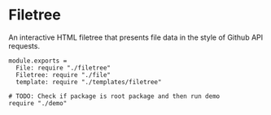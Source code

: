 Filetree
========

An interactive HTML filetree that presents file data in the style of Github API
requests.

    module.exports =
      File: require "./filetree"
      Filetree: require "./file"
      template: require "./templates/filetree"

    # TODO: Check if package is root package and then run demo
    require "./demo"

